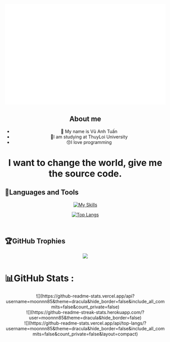 <a href="#" target="_blank">
  <img src="moonn85.svg" width="1200" alt="moonn85" />
</a>

## <div align="center">About me </div>  
  

- <div align="center">🔭 My name is Vũ Anh Tuấn </div>  
   
- <div align="center">🏫I am studying at ThuyLoi University </div>  
  
- <div align="center">😚I love programming </div>  
  
<div align="center">

<h1 align="center">I want to change the world, give me the source code.</h1>

 </div>  

## 📖Languages and Tools

<div align="center">

[![My Skills](https://skillicons.dev/icons?i=html,css,cpp,c,java,python,wordpress,vscode,stackoverflow,ps,github&perline=11)]()

[![Top Langs](https://github-readme-stats.vercel.app/api/top-langs/?username=moonn85&layout=compact)](https://github.com/moonn85/github-readme-stats)

</div>
</br>
</div>

## 🏆GitHub Trophies
<div align="center">
  
![](https://github-trophies.vercel.app/?username=moonn85&theme=radical&no-frame=false&no-bg=false&margin-w=4)
  </br>
</div>

# 📊GitHub Stats :
<div align="center">
![](https://github-readme-stats.vercel.app/api?username=moonnn85&theme=dracula&hide_border=false&include_all_commits=false&count_private=false)<br/>
![](https://github-readme-streak-stats.herokuapp.com/?user=moonnn85&theme=dracula&hide_border=false)<br/>
![](https://github-readme-stats.vercel.app/api/top-langs/?username=moonnn85&theme=dracula&hide_border=false&include_all_commits=false&count_private=false&layout=compact)<br/>

</div>

